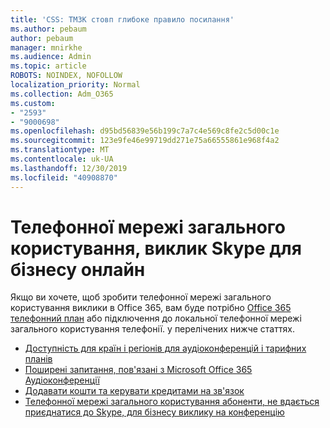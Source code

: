 ```yaml
---
title: 'CSS: ТМЗК стовп глибоке правило посилання'
ms.author: pebaum
author: pebaum
manager: mnirkhe
ms.audience: Admin
ms.topic: article
ROBOTS: NOINDEX, NOFOLLOW
localization_priority: Normal
ms.collection: Adm_O365
ms.custom:
- "2593"
- "9000698"
ms.openlocfilehash: d95bd56839e56b199c7a7c4e569c8fe2c5d00c1e
ms.sourcegitcommit: 123e9fe46e99719dd271e75a66555861e968f4a2
ms.translationtype: MT
ms.contentlocale: uk-UA
ms.lasthandoff: 12/30/2019
ms.locfileid: "40908870"
---
```

# <a name="pstn-calling-with-skype-for-business-online"></a>Телефонної мережі загального користування, виклик Skype для бізнесу онлайн

Якщо ви хочете, щоб зробити телефонної мережі загального користування виклики в Office 365, вам буде потрібно [Office 365 телефонний план](https://docs.microsoft.com/microsoftteams/what-is-phone-system-in-office-365#more-about-calling-plans) або підключення до локальної телефонної мережі загального користування телефонії. у перелічених нижче статтях.

- [Доступність для країн і регіонів для аудіоконференцій і тарифних планів](https://docs.microsoft.com/microsoftteams/country-and-region-availability-for-audio-conferencing-and-calling-plans/country-and-region-availability-for-audio-conferencing-and-calling-plans)
- [Поширені запитання, пов'язані з Microsoft Office 365 Аудіоконференції](https://docs.microsoft.com/microsoftteams/audio-conferencing-common-questions)
- [Додавати кошти та керувати кредитами на зв'язок](https://docs.microsoft.com/microsoftteams/add-funds-and-manage-communications-credits)
- [Телефонної мережі загального користування абоненти, не вдається приєднатися до Skype, для бізнесу виклику на конференцію](https://docs.microsoft.com/SkypeForBusiness/troubleshoot/online-conferencing/pstn-callers-cant-join-dial-in-call)
